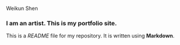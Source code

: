 Weikun Shen

### I am an artist. This is my portfolio site.

This is a *README* file for my repository. It is written using **Markdown**.
